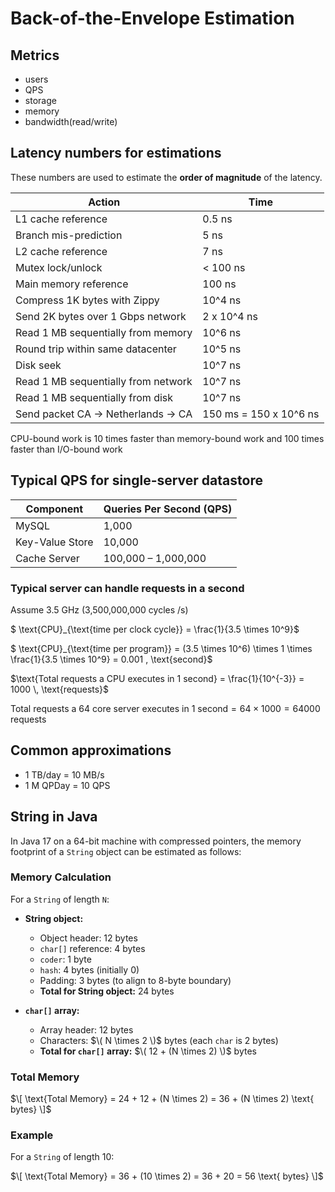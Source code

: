 # Back-of-the-Envelope Estimation

## Metrics

- users
- QPS
- storage
- memory
- bandwidth(read/write)

## Latency numbers for estimations
These numbers are used to estimate the **order of magnitude** of the latency.

| Action                                   | Time                |
|------------------------------------------|---------------------|
| L1 cache reference                       | 0.5 ns              |
| Branch mis-prediction                    | 5 ns                |
| L2 cache reference                       | 7 ns                |
| Mutex lock/unlock                        | < 100 ns            |
| Main memory reference                    | 100 ns              |
| Compress 1K bytes with Zippy             | 10^4 ns             |
| Send 2K bytes over 1 Gbps network        | 2 x 10^4 ns         |
| Read 1 MB sequentially from memory       | 10^6 ns             |
| Round trip within same datacenter        | 10^5 ns             |
| Disk seek                                | 10^7 ns             |
| Read 1 MB sequentially from network      | 10^7 ns             |
| Read 1 MB sequentially from disk         | 10^7 ns             |
| Send packet CA -> Netherlands -> CA      | 150 ms = 150 x 10^6 ns |

CPU-bound work is 10 times faster than memory-bound work and 100 times faster than I/O-bound work

## Typical QPS for single-server datastore

| Component             | Queries Per Second (QPS)     |
|-----------------------|------------------------------|
| MySQL                 | 1,000                        |
| Key-Value Store       | 10,000                       |
| Cache Server          | 100,000 – 1,000,000          |

### Typical server can handle requests in a second

Assume 3.5 GHz (3,500,000,000 cycles /s)

$ \text{CPU}_{\text{time per clock cycle}}  =  \frac{1}{3.5 \times 10^9}$

$ \text{CPU}_{\text{time per program}} = (3.5 \times 10^6) \times 1 \times \frac{1}{3.5 \times 10^9} = 0.001 \, \text{second}$

$\text{Total requests a CPU executes in 1 second} = \frac{1}{10^{-3}} = 1000 \, \text{requests}$

$\text{Total requests a 64 core server executes in 1 second} = 64 \times 1000 = 64000 \, \text{requests}$



## Common approximations

- 1 TB/day = 10 MB/s
- 1 M QPDay = 10 QPS

## String in Java

In Java 17 on a 64-bit machine with compressed pointers, the memory footprint of a `String` object can be estimated as follows:

### Memory Calculation

For a `String` of length `N`:

- **String object:**
    - Object header: 12 bytes
    - `char[]` reference: 4 bytes
    - `coder`: 1 byte
    - `hash`: 4 bytes (initially 0)
    - Padding: 3 bytes (to align to 8-byte boundary)
    - **Total for String object:** 24 bytes

- **`char[]` array:**
    - Array header: 12 bytes
    - Characters: $\( N \times 2 \)$ bytes (each `char` is 2 bytes)
    - **Total for `char[]` array:** $\( 12 + (N \times 2) \)$ bytes

### Total Memory

$\[ \text{Total Memory} = 24 + 12 + (N \times 2) = 36 + (N \times 2) \text{ bytes} \]$

### Example

For a `String` of length 10:

$\[ \text{Total Memory} = 36 + (10 \times 2) = 36 + 20 = 56 \text{ bytes} \]$

